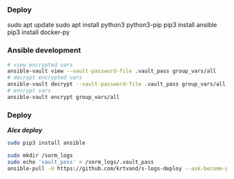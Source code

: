 ### Deploy
sudo apt update
sudo apt install python3 python3-pip
pip3 install ansible
pip3 install docker-py

### Ansible development
```bash
# view encrypted vars
ansible-vault view --vault-password-file .vault_pass group_vars/all 
# decrypt encrypted vars 
ansible-vault decrypt --vault-password-file .vault_pass group_vars/all 
# encrypt vars
ansible-vault encrypt group_vars/all
```


### Deploy

 ***Alex deploy***
```bash
sudo pip3 install ansible

sudo mkdir /sorm_logs
sudo echo 'vault_pass' > /sorm_logs/.vault_pass
ansible-pull -U https://github.com/krtvand/s-logs-deploy --ask-become-pass deploy_to_alex.yml
```

